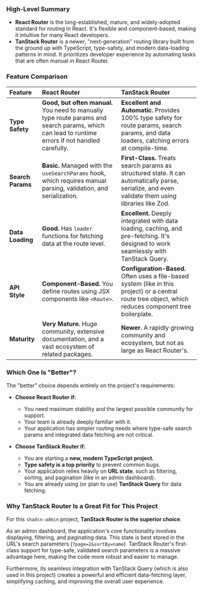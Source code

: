 ### High-Level Summary

*   **React Router** is the long-established, mature, and widely-adopted standard for routing in React. It's flexible and component-based, making it intuitive for many React developers.
*   **TanStack Router** is a newer, "next-generation" routing library built from the ground up with TypeScript, type-safety, and modern data-loading patterns in mind. It prioritizes developer experience by automating tasks that are often manual in React Router.

### Feature Comparison

| Feature | React Router | TanStack Router |
| :--- | :--- | :--- |
| **Type Safety** | **Good, but often manual.** You need to manually type route params and search params, which can lead to runtime errors if not handled carefully. | **Excellent and Automatic.** Provides 100% type safety for route params, search params, and data loaders, catching errors at compile-time. |
| **Search Params** | **Basic.** Managed with the `useSearchParams` hook, which requires manual parsing, validation, and serialization. | **First-Class.** Treats search params as structured state. It can automatically parse, serialize, and even validate them using libraries like Zod. |
| **Data Loading** | **Good.** Has `loader` functions for fetching data at the route level. | **Excellent.** Deeply integrated with data loading, caching, and pre-fetching. It's designed to work seamlessly with TanStack Query. |
| **API Style** | **Component-Based.** You define routes using JSX components like `<Route>`. | **Configuration-Based.** Often uses a file-based system (like in this project) or a central route tree object, which reduces component tree boilerplate. |
| **Maturity** | **Very Mature.** Huge community, extensive documentation, and a vast ecosystem of related packages. | **Newer.** A rapidly growing community and ecosystem, but not as large as React Router's. |

### Which One Is "Better"?

The "better" choice depends entirely on the project's requirements:

*   **Choose React Router if:**
    *   You need maximum stability and the largest possible community for support.
    *   Your team is already deeply familiar with it.
    *   Your application has simpler routing needs where type-safe search params and integrated data fetching are not critical.

*   **Choose TanStack Router if:**
    *   You are starting a **new, modern TypeScript project.**
    *   **Type safety is a top priority** to prevent common bugs.
    *   Your application relies heavily on **URL state**, such as filtering, sorting, and pagination (like in an admin dashboard).
    *   You are already using (or plan to use) **TanStack Query** for data fetching.

### Why TanStack Router Is a Great Fit for This Project

For this `shadcn-admin` project, **TanStack Router is the superior choice**.

As an admin dashboard, the application's core functionality involves displaying, filtering, and paginating data. This state is best stored in the URL's search parameters (`?page=2&sortBy=name`). TanStack Router's first-class support for type-safe, validated search parameters is a massive advantage here, making the code more robust and easier to manage.

Furthermore, its seamless integration with TanStack Query (which is also used in this project) creates a powerful and efficient data-fetching layer, simplifying caching, and improving the overall user experience.